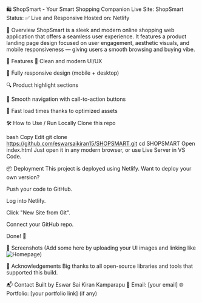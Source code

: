 🛍️ ShopSmart - Your Smart Shopping Companion
Live Site: ShopSmart
Status: ✅ Live and Responsive
Hosted on: Netlify

📌 Overview
ShopSmart is a sleek and modern online shopping web application that offers a seamless user experience. It features a product landing page design focused on user engagement, aesthetic visuals, and mobile responsiveness — giving users a smooth browsing and buying vibe.

🎯 Features
🛒 Clean and modern UI/UX

📱 Fully responsive design (mobile + desktop)

🔍 Product highlight sections

🧭 Smooth navigation with call-to-action buttons

🚀 Fast load times thanks to optimized assets

🛠️ How to Use / Run Locally
Clone this repo

bash
Copy
Edit
git clone https://github.com/eswarsaikiran15/SHOPSMART.git
cd SHOPSMART
Open index.html
Just open it in any modern browser, or use Live Server in VS Code.

📦 Deployment
This project is deployed using Netlify.
Want to deploy your own version?

Push your code to GitHub.

Log into Netlify.

Click "New Site from Git".

Connect your GitHub repo.

Done! 🎉

📸 Screenshots
(Add some here by uploading your UI images and linking like ![Homepage](assets/home.png))

🙌 Acknowledgements
Big thanks to all open-source libraries and tools that supported this build.

📬 Contact
Built by Eswar Sai Kiran Kamparapu
📧 Email: [your email]
🌐 Portfolio: [your portfolio link] (if any)
